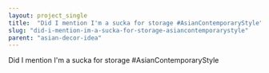 ```yaml
---
layout: project_single
title:  "Did I mention I'm a sucka for storage #AsianContemporaryStyle"
slug: "did-i-mention-im-a-sucka-for-storage-asiancontemporarystyle"
parent: "asian-decor-idea"
---
```

Did I mention I'm a sucka for storage #AsianContemporaryStyle